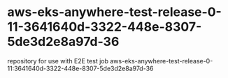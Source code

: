 # aws-eks-anywhere-test-release-0-11-3641640d-3322-448e-8307-5de3d2e8a97d-36
repository for use with E2E test job aws-eks-anywhere-test-release-0-11:3641640d-3322-448e-8307-5de3d2e8a97d-36

